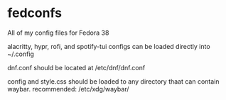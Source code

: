 # fedconfs
All of my config files for Fedora 38


alacritty, hypr, rofi, and spotify-tui configs can be loaded directly into ~/.config

dnf.conf should be located at /etc/dnf/dnf.conf

config and style.css should be loaded to any directory thaat can contain waybar. recommended: /etc/xdg/waybar/
